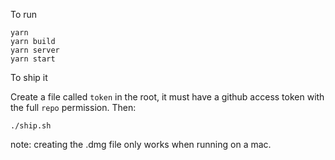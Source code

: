 To run

```
yarn
yarn build
yarn server
yarn start
```

To ship it

Create a file called `token` in the root, it must have a github
access token with the full `repo` permission. Then:

```./ship.sh```

note: creating the .dmg file only works when running on a mac.
